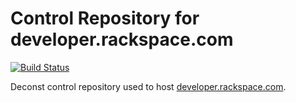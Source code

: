 # Control Repository for developer.rackspace.com

[![Build Status](https://travis-ci.org/j12y/nexus-control.svg?branch=master)](https://travis-ci.org/j12y/nexus-control)

Deconst control repository used to host [developer.rackspace.com](https://developer.rackspace.com/).
